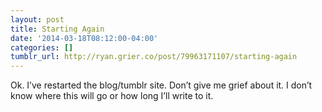 ```yaml
---
layout: post
title: Starting Again
date: '2014-03-18T08:12:00-04:00'
categories: []
tumblr_url: http://ryan.grier.co/post/79963171107/starting-again
---
```

Ok. I’ve restarted the blog/tumblr site. Don’t give me grief about it. I don’t know where this will go or how long I’ll write to it.
